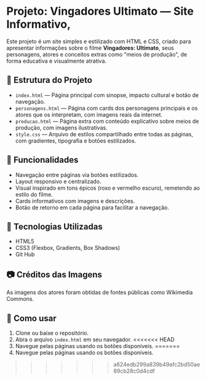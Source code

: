 # Projeto: Vingadores Ultimato — Site Informativo, 

Este projeto é um site simples e estilizado com HTML e CSS, criado para apresentar informações sobre o filme **Vingadores: Ultimato**, seus personagens, atores e conceitos extras como "meios de produção", de forma educativa e visualmente atrativa.

## 📁 Estrutura do Projeto

- `index.html` — Página principal com sinopse, impacto cultural e botão de navegação.
- `personagens.html` — Página com cards dos personagens principais e os atores que os interpretam, com imagens reais da internet.
- `producao.html` — Página extra com conteúdo explicativo sobre meios de produção, com imagens ilustrativas.
- `style.css` — Arquivo de estilos compartilhado entre todas as páginas, com gradientes, tipografia e botões estilizados.

## 🚀 Funcionalidades

- Navegação entre páginas via botões estilizados.
- Layout responsivo e centralizado.
- Visual inspirado em tons épicos (roxo e vermelho escuro), remetendo ao estilo do filme.
- Cards informativos com imagens e descrições.
- Botão de retorno em cada página para facilitar a navegação.

## 🎨 Tecnologias Utilizadas

- HTML5
- CSS3 (Flexbox, Gradients, Box Shadows)
- Git Hub

## 📷 Créditos das Imagens

As imagens dos atores foram obtidas de fontes públicas como Wikimedia Commons.

## 📌 Como usar

1. Clone ou baixe o repositório.
2. Abra o arquivo `index.html` em seu navegador.
<<<<<<< HEAD
3. Navegue pelas páginas usando os botões disponíveis.
=======
3. Navegue pelas páginas usando os botões disponíveis.
>>>>>>> a624edb299a839b49afc2bd50ae89cb28c0d4cdf
